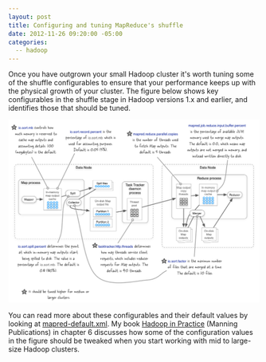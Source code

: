 ```yaml
---
layout: post
title: Configuring and tuning MapReduce's shuffle
date: 2012-11-26 09:20:00 -05:00
categories:
  -- hadoop
---
```


Once you have outgrown your small Hadoop cluster it's worth tuning some of the shuffle
configurables to ensure that your performance keeps up with the physical growth of your
cluster. The figure below shows key configurables in the shuffle stage in Hadoop versions
1.x and earlier, and identifies those
that should be tuned.

![parition](/images/hadoop-shuffle-configurables.png)

You can read more about these configurables and their default values by looking at
[mapred-default.xml](http://hadoop.apache.org/docs/r1.0.3/mapred-default.html).
My book [Hadoop in Practice](http://www.manning.com/holmes/) (Manning Publications) in chapter
6  discusses how some of the configuration values in the figure should be tweaked when you start
working with mid to large-size Hadoop clusters.
